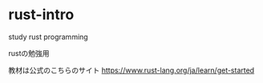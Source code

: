# rust-intro
study rust programming

rustの勉強用

教材は公式のこちらのサイト
https://www.rust-lang.org/ja/learn/get-started